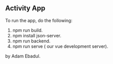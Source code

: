 ## Activity App

To run the app, do the following: 

1. npm run build.
2. npm install json-server.
3. npm run backend.
4. npm run serve ( our vue development server).

by Adam Ebadul.